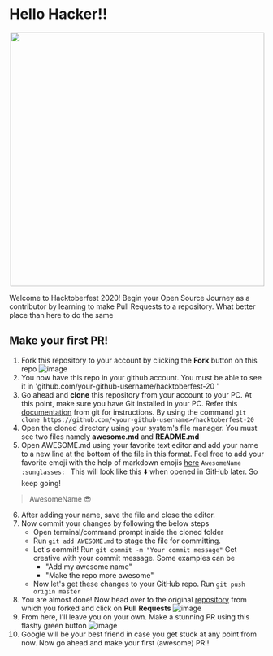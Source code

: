 # Hello Hacker!!

<p align="center">
	<img src="https://embed-fastly.wistia.com/deliveries/49bd387c40e2c5aada92abdf973bc46d.webp?image_crop_resized=960x540" width=500>

Welcome to Hacktoberfest 2020! Begin your Open Source Journey as a contributor by learning to make Pull Requests to a repository. What better place than here to do the same 
	
</p>

## Make your first PR!
1. Fork this repository to your account by clicking the **Fork** button on this repo
![image](https://user-images.githubusercontent.com/20596763/94799620-06c53d00-0401-11eb-8e78-358c67a67e91.png)
2. You now have this repo in your github account. You must be able to see it in 'github.com/your-github-username/hacktoberfest-20 '
3. Go ahead and **clone** this repository from your account to your PC. At this point, make sure you have Git installed in your PC. Refer this [documentation](https://git-scm.com/book/en/v2/Getting-Started-Installing-Git) from git for instructions. By using the command 
`git clone https://github.com/<your-github-username>/hacktoberfest-20`
4. Open the cloned directory using your system's file manager. You must see two files namely **awesome.md** and **README.md**
5. Open AWESOME.md using your favorite text editor and add your name to a new line at the bottom of the file in this format. Feel free to add your favorite emoji with the help of markdown emojis [here](https://gist.github.com/rxaviers/7360908)
`AwesomeName :sunglasses: `
This will look like this :arrow_down: when opened in GitHub later. So keep going!
> AwesomeName :sunglasses:
6. After adding your name, save the file and close the editor.
7. Now commit your changes by following the below steps
	- Open terminal/command prompt inside the cloned folder
	- Run `git add AWESOME.md` to stage the file for committing.
	- Let's commit! Run `git commit -m "Your commit message"` Get creative with your commit message. Some examples can be 
		- "Add my awesome name"
		- "Make the repo more awesome"
	- Now let's get these changes to your GitHub repo. Run `git push origin master`
8. You are almost done! Now head over to the original [repository](https://github.com/ashwinkey04/hacktoberfest-20) from which you forked and click on **Pull Requests**
![image](https://user-images.githubusercontent.com/20596763/94802236-e8614080-0404-11eb-9e0c-c30ff2eb3a52.png)
9. From here, I'll leave you on your own. Make a stunning PR using this flashy green button 
![image](https://user-images.githubusercontent.com/20596763/94802325-13e42b00-0405-11eb-98c2-84902d10ed45.png)
10. Google will be your best friend in case you get stuck at any point from now. Now go ahead and make your first (awesome) PR!! 
